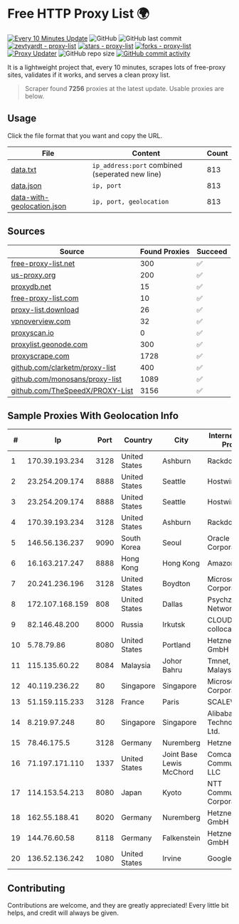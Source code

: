 
# Free HTTP Proxy List 🌍

[![Every 10 Minutes Update](https://github.com/mertguvencli/http-proxy-list/actions/workflows/main.yml/badge.svg?branch=main)](https://github.com/mertguvencli/http-proxy-list/actions/workflows/main.yml)
![GitHub](https://img.shields.io/github/license/mertguvencli/http-proxy-list)
![GitHub last commit](https://img.shields.io/github/last-commit/mertguvencli/http-proxy-list)
[![zevtyardt - proxy-list](https://img.shields.io/static/v1?label=zevtyardt&message=proxy-list&color=blue&logo=github)](https://github.com/zevtyardt/proxy-list "Go to GitHub repo")
[![stars - proxy-list](https://img.shields.io/github/stars/zevtyardt/proxy-list?style=social)](https://github.com/zevtyardt/proxy-list)
[![forks - proxy-list](https://img.shields.io/github/forks/zevtyardt/proxy-list?style=social)](https://github.com/zevtyardt/proxy-list)
[![Proxy Updater](https://github.com/zevtyardt/proxy-list/workflows/Proxy%20Updater/badge.svg)](https://github.com/zevtyardt/proxy-list/actions?query=workflow:"Proxy+Updater")
![GitHub repo size](https://img.shields.io/github/repo-size/zevtyardt/proxy-list)
[![GitHub commit activity](https://img.shields.io/github/commit-activity/m/zevtyardt/proxy-list?logo=commits)](https://github.com/zevtyardt/proxy-list/commits/main)

It is a lightweight project that, every 10 minutes, scrapes lots of free-proxy sites, validates if it works, and serves a clean proxy list.

> Scraper found **7256** proxies at the latest update. Usable proxies are below.

## Usage

Click the file format that you want and copy the URL.

|File|Content|Count|
|----|-------|-----|
|[data.txt](https://raw.githubusercontent.com/mertguvencli/http-proxy-list/main/proxy-list/data.txt)|`ip_address:port` combined (seperated new line)|813|
|[data.json](https://raw.githubusercontent.com/mertguvencli/http-proxy-list/main/proxy-list/data.json)|`ip, port`|813|
|[data-with-geolocation.json](https://raw.githubusercontent.com/mertguvencli/http-proxy-list/main/proxy-list/data-with-geolocation.json)|`ip, port, geolocation`|813|

## Sources

|Source|Found Proxies|Succeed|
|------|-------------|-------|
|[free-proxy-list.net](https://free-proxy-list.net)|300|✅|
|[us-proxy.org](https://www.us-proxy.org)|200|✅|
|[proxydb.net](http://proxydb.net)|15|✅|
|[free-proxy-list.com](https://free-proxy-list.com/?page=&port=&type%5B%5D=http&type%5B%5D=https&up_time=0&search=Search)|10|✅|
|[proxy-list.download](https://www.proxy-list.download/HTTP)|26|✅|
|[vpnoverview.com](https://vpnoverview.com/privacy/anonymous-browsing/free-proxy-servers)|32|✅|
|[proxyscan.io](https://www.proxyscan.io)|0|✅|
|[proxylist.geonode.com](https://proxylist.geonode.com/api/proxy-list?limit=300&page=1&sort_by=lastChecked&sort_type=desc&protocols=http,https)|300|✅|
|[proxyscrape.com](https://api.proxyscrape.com/v2/?request=displayproxies&protocol=http&timeout=10000&country=all&ssl=all&anonymity=all)|1728|✅|
|[github.com/clarketm/proxy-list](https://raw.githubusercontent.com/clarketm/proxy-list/master/proxy-list-raw.txt)|400|✅|
|[github.com/monosans/proxy-list](https://raw.githubusercontent.com/monosans/proxy-list/main/proxies/http.txt)|1089|✅|
|[github.com/TheSpeedX/PROXY-List](https://raw.githubusercontent.com/TheSpeedX/PROXY-List/master/http.txt)|3156|✅|


## Sample Proxies With Geolocation Info

|#|Ip|Port|Country|City|Internet Service Provider|
|-|--|----|-------|----|-------------------------|
|1|170.39.193.234|3128|United States|Ashburn|Rackdog, LLC|
|2|23.254.209.174|8888|United States|Seattle|Hostwinds LLC.|
|3|23.254.209.174|8888|United States|Seattle|Hostwinds LLC.|
|4|170.39.193.234|3128|United States|Ashburn|Rackdog, LLC|
|5|146.56.136.237|9090|South Korea|Seoul|Oracle Corporation|
|6|16.163.217.247|8888|Hong Kong|Hong Kong|Amazon.com|
|7|20.241.236.196|3128|United States|Boydton|Microsoft Corporation|
|8|172.107.168.159|808|United States|Dallas|Psychz Networks|
|9|82.146.48.200|8000|Russia|Irkutsk|CLOUD WebDC collocation|
|10|5.78.79.86|8080|United States|Portland|Hetzner Online GmbH|
|11|115.135.60.22|8084|Malaysia|Johor Bahru|Tmnet, Telekom Malaysia Bhd.|
|12|40.119.236.22|80|Singapore|Singapore|Microsoft Corporation|
|13|51.159.115.233|3128|France|Paris|SCALEWAY|
|14|8.219.97.248|80|Singapore|Singapore|Alibaba (US) Technology Co., Ltd.|
|15|78.46.175.5|3128|Germany|Nuremberg|Hetzner|
|16|71.197.171.110|1337|United States|Joint Base Lewis McChord|Comcast Cable Communications, LLC|
|17|114.153.54.213|8080|Japan|Kyoto|NTT Communications Corporation|
|18|162.55.188.41|8020|Germany|Nuremberg|Hetzner Online GmbH|
|19|144.76.60.58|8118|Germany|Falkenstein|Hetzner Online GmbH|
|20|136.52.136.242|1080|United States|Irvine|Google Fiber Inc.|



## Contributing

Contributions are welcome, and they are greatly appreciated! Every
little bit helps, and credit will always be given.

